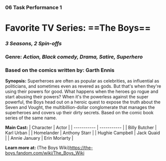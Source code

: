 ### 06 Task Performance 1

# **Favorite TV Series: ==The Boys==**
### *3 Seasons, 2 Spin-offs*
### **Genre:** *Action, Black comedy, Drama, Satire, Superhero*
### Based on the comics written by: Garth Ennis

**Synopsis:** Superheroes are often as popular as celebrities, as influential as politicians, and sometimes even as revered as gods. But that's when they're using their powers for good. What happens when the heroes go rogue and start abusing their powers? When it's the powerless against the super powerful, the Boys head out on a heroic quest to expose the truth about the Seven and Vought, the multibillion-dollar conglomerate that manages the superheroes and covers up their dirty secrets. Based on the comic book series of the same name.

**Main Cast:**
| Character | Actor |
| ----------- | ----------- |
| Billy Butcher | Karl Urban |
| Homelander | Anthony Starr |
| Hughie Campbell | Jack Quaid |
| Annie January | Erin Moriarty |

**Learn more at:** (The Boys Wiki)https://the-boys.fandom.com/wiki/The_Boys_Wiki
